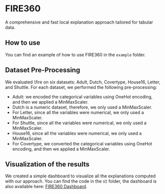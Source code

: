 # FIRE360

A comprehensive and fast local explanation approach tailored for tabular data.

## How to use

You can find an example of how to use FIRE360 in the `example` folder. 

## Dataset Pre-Processing 


We evaluated \fire on six datasets: Adult, Dutch, Covertype, House16, Letter, and Shuttle.
For each dataset, we performed the following pre-processing: 
* Adult: we encoded the categorical variables using OneHot encoding, and then we applied a MinMaxScaler.
* Dutch is a numeric dataset, therefore, we only used a MinMaxScaler.
* For Letter, since all the variables were numerical, we only used a MinMaxScaler.
* For Shuttle, since all the variables were numerical, we only used a MinMaxScaler.
* House16, since all the variables were numerical, we only used a MinMaxScaler.
* For Covertype, we converted the categorical variables using OneHot encoding, and then we applied a MinMaxScaler.

## Visualization of the results

We created a simple dashboard to visualize all the explanations computed with our approach. You can find the code in the `UI` folder, the dashboard is also available here: [FIRE360 Dashboard](https://heroic-dasik-a43ca2.netlify.app/).
